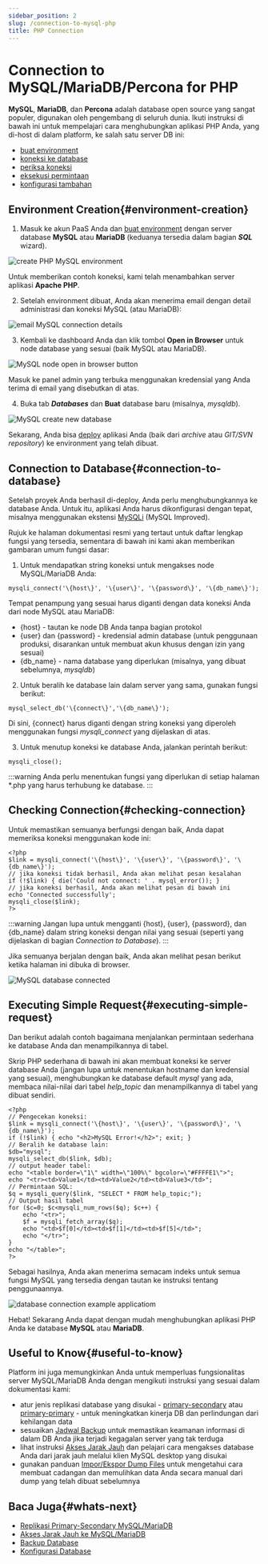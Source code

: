 ```yaml
---
sidebar_position: 2
slug: /connection-to-mysql-php
title: PHP Connection
---
```

# Connection to MySQL/MariaDB/Percona for PHP

**MySQL**, **MariaDB**, dan **Percona** adalah database open source yang sangat populer, digunakan oleh pengembang di seluruh dunia. Ikuti instruksi di bawah ini untuk mempelajari cara menghubungkan aplikasi PHP Anda, yang di-host di dalam platform, ke salah satu server DB ini:

  * [buat environment](<https://docs.dewacloud.com/docs/#environment-creation>)
  * [koneksi ke database](<https://docs.dewacloud.com/docs/#connection-to-database>)
  * [periksa koneksi](<https://docs.dewacloud.com/docs/#checking-connection>)
  * [eksekusi permintaan](<https://docs.dewacloud.com/docs/#executing-simple-request>)
  * [konfigurasi tambahan](<https://docs.dewacloud.com/docs/#useful-to-know>)

## Environment Creation{#environment-creation}

1. Masuk ke akun PaaS Anda dan [buat environment](<https://docs.dewacloud.com/docs/setting-up-environment/>) dengan server database **MySQL** atau **MariaDB** (keduanya tersedia dalam bagian _**SQL**_ wizard).

![create PHP MySQL environment](#)

Untuk memberikan contoh koneksi, kami telah menambahkan server aplikasi **Apache PHP**.

2. Setelah environment dibuat, Anda akan menerima email dengan detail administrasi dan koneksi MySQL (atau MariaDB):

![email MySQL connection details](#)

3. Kembali ke dashboard Anda dan klik tombol **Open in Browser** untuk node database yang sesuai (baik MySQL atau MariaDB).

![MySQL node open in browser button](#)

Masuk ke panel admin yang terbuka menggunakan kredensial yang Anda terima di email yang disebutkan di atas.

4. Buka tab _**Databases**_ dan **Buat** database baru (misalnya, _mysqldb_).

![MySQL create new database](#)

Sekarang, Anda bisa [deploy](<https://docs.dewacloud.com/docs/deployment-guide/>) aplikasi Anda (baik dari _archive_ atau _GIT/SVN repository_) ke environment yang telah dibuat.

## Connection to Database{#connection-to-database}

Setelah proyek Anda berhasil di-deploy, Anda perlu menghubungkannya ke database Anda. Untuk itu, aplikasi Anda harus dikonfigurasi dengan tepat, misalnya menggunakan ekstensi [MySQLi](<http://php.net/manual/en/book.mysqli.php>) (MySQL Improved).

Rujuk ke halaman dokumentasi resmi yang tertaut untuk daftar lengkap fungsi yang tersedia, sementara di bawah ini kami akan memberikan gambaran umum fungsi dasar:

1. Untuk mendapatkan string koneksi untuk mengakses node MySQL/MariaDB Anda:

```
mysqli_connect('\{host\}', '\{user\}', '\{password\}', '\{db_name\}');
```

Tempat penampung yang sesuai harus diganti dengan data koneksi Anda dari node MySQL atau MariaDB:

  * \{host\} - tautan ke node DB Anda tanpa bagian protokol
  * \{user\} dan \{password\} - kredensial admin database (untuk penggunaan produksi, disarankan untuk membuat akun khusus dengan izin yang sesuai)
  * \{db_name\} - nama database yang diperlukan (misalnya, yang dibuat sebelumnya, _mysqldb_)

2. Untuk beralih ke database lain dalam server yang sama, gunakan fungsi berikut:

```
mysql_select_db('\{connect\}','\{db_name\}');
```

Di sini, \{connect\} harus diganti dengan string koneksi yang diperoleh menggunakan fungsi _mysqli_connect_ yang dijelaskan di atas.

3. Untuk menutup koneksi ke database Anda, jalankan perintah berikut:

```
mysqli_close();
```

:::warning
Anda perlu menentukan fungsi yang diperlukan di setiap halaman *.php yang harus terhubung ke database.
:::

## Checking Connection{#checking-connection}

Untuk memastikan semuanya berfungsi dengan baik, Anda dapat memeriksa koneksi menggunakan kode ini:

```
<?php
$link = mysqli_connect('\{host\}', '\{user\}', '\{password\}', '\{db_name\}'); 
// jika koneksi tidak berhasil, Anda akan melihat pesan kesalahan 
if (!$link) { die('Could not connect: ' . mysql_error()); } 
// jika koneksi berhasil, Anda akan melihat pesan di bawah ini 
echo 'Connected successfully'; 
mysqli_close($link); 
?>
```

:::warning
Jangan lupa untuk mengganti \{host\}, \{user\}, \{password\}, dan \{db_name\} dalam string koneksi dengan nilai yang sesuai (seperti yang dijelaskan di bagian _Connection to Database_).
:::

Jika semuanya berjalan dengan baik, Anda akan melihat pesan berikut ketika halaman ini dibuka di browser.

![MySQL database connected](#)

## Executing Simple Request{#executing-simple-request}

Dan berikut adalah contoh bagaimana menjalankan permintaan sederhana ke database Anda dan menampilkannya di tabel.

Skrip PHP sederhana di bawah ini akan membuat koneksi ke server database Anda (jangan lupa untuk menentukan hostname dan kredensial yang sesuai), menghubungkan ke database default _mysql_ yang ada, membaca nilai-nilai dari tabel _help_topic_ dan menampilkannya di tabel yang dibuat sendiri.

```
<?php
// Pengecekan koneksi:
$link = mysqli_connect('\{host\}', '\{user\}', '\{password\}', '\{db_name\}');
if (!$link) { echo "<h2>MySQL Error!</h2>"; exit; }
// Beralih ke database lain:
$db="mysql";
mysqli_select_db($link, $db);
// output header tabel:
echo "<table border=\"1\" width=\"100%\" bgcolor=\"#FFFFE1\">";
echo "<tr><td>Value1</td><td>Value2</td><td>Value3</td>";
// Permintaan SQL:
$q = mysqli_query($link, "SELECT * FROM help_topic;");
// Output hasil tabel
for ($c=0; $c<mysqli_num_rows($q); $c++) {
    echo "<tr>";
    $f = mysqli_fetch_array($q); 
    echo "<td>$f[0]</td><td>$f[1]</td><td>$f[5]</td>";
    echo "</tr>";
}
echo "</table>";
?>
```

Sebagai hasilnya, Anda akan menerima semacam indeks untuk semua fungsi MySQL yang tersedia dengan tautan ke instruksi tentang penggunaannya.

![database connection example applicatiom](#)

Hebat! Sekarang Anda dapat dengan mudah menghubungkan aplikasi PHP Anda ke database **MySQL** atau **MariaDB**.

## Useful to Know{#useful-to-know}

Platform ini juga memungkinkan Anda untuk memperluas fungsionalitas server MySQL/MariaDB Anda dengan mengikuti instruksi yang sesuai dalam dokumentasi kami:

  * atur jenis replikasi database yang disukai - [primary-secondary](<https://docs.dewacloud.com/docs/database-primary-secondary-replication/>) atau [primary-primary](<https://docs.dewacloud.com/docs/multi-primary-replication/>) - untuk meningkatkan kinerja DB dan perlindungan dari kehilangan data
  * sesuaikan [Jadwal Backup](<https://docs.dewacloud.com/docs/database-backups/>) untuk memastikan keamanan informasi di dalam DB Anda jika terjadi kegagalan server yang tak terduga
  * lihat instruksi [Akses Jarak Jauh](<https://docs.dewacloud.com/docs/remote-access-mysql/>) dan pelajari cara mengakses database Anda dari jarak jauh melalui klien MySQL desktop yang disukai
  * gunakan panduan [Impor/Ekspor Dump Files](<https://docs.dewacloud.com/docs/dump-import-export-to-mysql/>) untuk mengetahui cara membuat cadangan dan memulihkan data Anda secara manual dari dump yang telah dibuat sebelumnya

## Baca Juga{#whats-next}

  * [Replikasi Primary-Secondary MySQL/MariaDB](<https://docs.dewacloud.com/docs/database-primary-secondary-replication/>)
  * [Akses Jarak Jauh ke MySQL/MariaDB](<https://docs.dewacloud.com/docs/remote-access-mysql/>)
  * [Backup Database](<https://docs.dewacloud.com/docs/database-backups/>)
  * [Konfigurasi Database](<https://docs.dewacloud.com/docs/database-configuration-files/>)